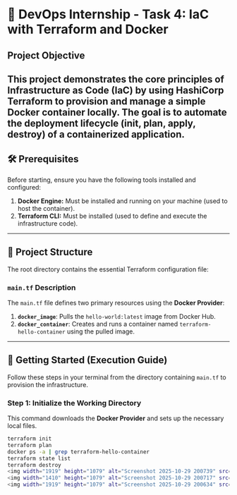 # 🚀 DevOps Internship - Task 4: IaC with Terraform and Docker
## Project Objective
This project demonstrates the core principles of **Infrastructure as Code (IaC)** by using **HashiCorp Terraform** to provision and manage a simple Docker container locally. The goal is to automate the deployment lifecycle (init, plan, apply, destroy) of a containerized application.
---
## 🛠️ Prerequisites
Before starting, ensure you have the following tools installed and configured:
1.  **Docker Engine:** Must be installed and running on your machine (used to host the container).
2.  **Terraform CLI:** Must be installed (used to define and execute the infrastructure code).
---
## 📁 Project Structure
The root directory contains the essential Terraform configuration file:
### `main.tf` Description
The `main.tf` file defines two primary resources using the **Docker Provider**:
1.  **`docker_image`**: Pulls the `hello-world:latest` image from Docker Hub.
2.  **`docker_container`**: Creates and runs a container named `terraform-hello-container` using the pulled image.
---
## 🏃 Getting Started (Execution Guide)
Follow these steps in your terminal from the directory containing `main.tf` to provision the infrastructure.
### Step 1: Initialize the Working Directory
This command downloads the **Docker Provider** and sets up the necessary local files.
```bash
terraform init
terraform plan
docker ps -a | grep terraform-hello-container
terraform state list
terraform destroy
<img width="1919" height="1079" alt="Screenshot 2025-10-29 200739" src="https://github.com/user-attachments/assets/6275ca1f-1d18-42b1-bb4e-ec391ad4aaa0" />
<img width="1410" height="1079" alt="Screenshot 2025-10-29 200717" src="https://github.com/user-attachments/assets/8692fa28-b086-4f85-b714-c40159b7f944" />
<img width="1919" height="1079" alt="Screenshot 2025-10-29 200634" src="https://github.com/user-attachments/assets/5e3ee089-f587-4341-a113-5581922757d3" />
